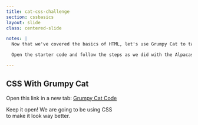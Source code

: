 ```yaml
---
title: cat-css-challenge
section: cssbasics
layout: slide
class: centered-slide

notes: |
  Now that we've covered the basics of HTML, let's use Grumpy Cat to take a look at some CSS.

  Open the starter code and follow the steps as we did with the Alpacas.

---
```


## CSS With Grumpy Cat

Open this link in a new tab: <a href="http://codepen.io/gatherworkshops/pen/yyrQpd?editors=110" target="_blank">Grumpy Cat Code</a>

Keep it open! We are going to be using CSS<br>
to make it look way better.

